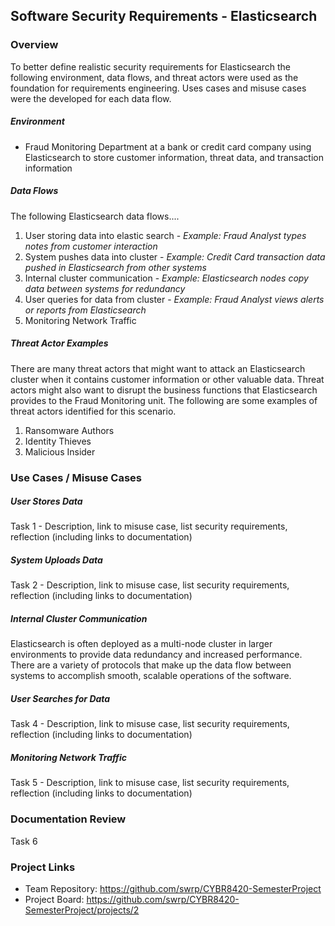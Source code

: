 ## Software Security Requirements - Elasticsearch


### Overview
To better define realistic security requirements for Elasticsearch the following environment, data flows, and threat actors were used as the foundation for requirements engineering.  Uses cases and misuse cases were the developed for each data flow.

##### Environment 
* Fraud Monitoring Department at a bank or credit card company using Elasticsearch to store customer information, threat data, and transaction information
##### Data Flows
The following Elasticsearch data flows....
1. User storing data into elastic search - *Example: Fraud Analyst types notes from customer interaction*
2. System pushes data into cluster - *Example: Credit Card transaction data pushed in Elasticsearch from other systems*
3. Internal cluster communication - *Example: Elasticsearch nodes copy data between systems for redundancy*
4. User queries for data from cluster - *Example: Fraud Analyst views alerts or reports from Elasticsearch*
5. Monitoring Network Traffic

##### Threat Actor Examples
There are many threat actors that might want to attack an Elasticsearch cluster when it contains customer information or other valuable data.  Threat actors might also want to disrupt the business functions that Elasticsearch provides to the Fraud Monitoring unit.  The following are some examples of threat actors identified for this scenario.
1. Ransomware Authors
2. Identity Thieves
3. Malicious Insider

### Use Cases / Misuse Cases

##### User Stores Data 
Task 1 - Description, link to misuse case, list security requirements, reflection (including links to documentation)  

##### System Uploads Data
Task 2 - Description, link to misuse case, list security requirements, reflection (including links to documentation)  

##### Internal Cluster Communication
Elasticsearch is often deployed as a multi-node cluster in larger environments to provide data redundancy and increased performance.  There are a variety of protocols that make up the data flow between systems to accomplish smooth, scalable operations of the software.

##### User Searches for Data
Task 4 - Description, link to misuse case, list security requirements, reflection (including links to documentation)  

##### Monitoring Network Traffic
Task 5 - Description, link to misuse case, list security requirements, reflection (including links to documentation)  

### Documentation Review
Task 6

### Project Links
* Team Repository: https://github.com/swrp/CYBR8420-SemesterProject
* Project Board: https://github.com/swrp/CYBR8420-SemesterProject/projects/2